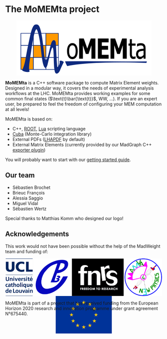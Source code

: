 # The MoMEMta project

<a href=https://github.com/MoMEMta/MoMEMta><img alt="MoMEMta logo" src="images/full_logo.png" style="display:block; margin: auto" /></a>

**MoMEMta** is a C++ software package to compute Matrix Element weights. Designed in a modular way, it covers the needs of experimental analysis workflows at the LHC. MoMEMta provides working examples for some common final states ($\text{t}\bar{\text{t}}$, WW, …). If you are an expert user, be prepared to feel the freedom of configuring your MEM computation at all levels!

MoMEMta is based on:

 - C++, [ROOT](https://root.cern.ch/), [Lua](http://www.lua.org/) scripting language
 - [Cuba](http://www.feynarts.de/cuba/) (Monte-Carlo integration library)
 - External PDFs ([LHAPDF](http://lhapdf.hepforge.org/) by default)
 - External Matrix Elements (currently provided by our MadGraph C++ [exporter plugin](https://github.com/MoMEMta/MoMEMta-MaGMEE))

You will probably want to start with our [getting started guide](getting-started.md).

## Our team

 - Sébastien Brochet
 - Brieuc François
 - Alessia Saggio
 - Miguel Vidal
 - Sébastien Wertz

Special thanks to Matthias Komm who designed our logo!

## Acknowledgements

This work would not have been possible without the help of the MadWeight team and funding of:

<div style="display: flex; flex-wrap: wrap; justify-content: space-around; height: 120px">
    <a href="https://uclouvain.be/fr/index.html" style="height: 100%"><img alt="UCL logo" src="/images/UCL_mention_RVB_web.jpg" style="display: block; width: auto; max-height: 100%;" /></a>
    <a href="http://cp3.irmp.ucl.ac.be/" style="height: 100%"><img alt="CP3 logo" src="/images/CP3_logo.png" style="display: block; width: auto; max-height: 100%;" /></a>
    <a href="http://www.frs-fnrs.be/" style="height: 100%"><img alt="FNRS logo" src="/images/FRS-FNRS_negatif_UK_CS.png" style="display: block; width: auto; max-height: 100%;" /></a>
    <a href="https://amva4newphysics.wordpress.com/" style="height: 100%"><img alt="AMVA4NewPhysics logo" src="/images/small_amva4.png" style="display: block; width: auto; max-height: 100%;" /></a>
    <a href="https://europa.eu/" style="height: 100%"><img alt="European Union logo" src="/images/ue_flag.jpg" style="display: block; width: auto; max-height: 100%;" /></a>
</div>

MoMEMta is part of a project that has received funding from the European Horizon 2020 research and innovation programme under grant agreement N°675440.
